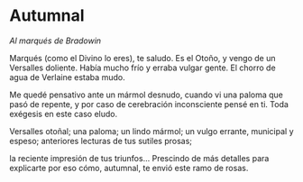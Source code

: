 # Autumnal

_Al marqués de Bradowin_

Marqués (como el Divino lo eres), te saludo.
Es el Otoño, y vengo de un Versalles doliente. 
Había mucho frío y erraba vulgar gente.
El chorro de agua de Verlaine estaba mudo.


Me quedé pensativo ante un mármol desnudo, 
cuando vi una paloma que pasó de repente,
y por caso de cerebración inconsciente
pensé en ti. Toda exégesis en este caso eludo.


Versalles otoñal; una paloma; un lindo
mármol; un vulgo errante, municipal y espeso; 
anteriores lecturas de tus sutiles prosas;


la reciente impresión de tus triunfos... Prescindo 
de más detalles para explicarte por eso
cómo, autumnal, te envió este ramo de rosas.